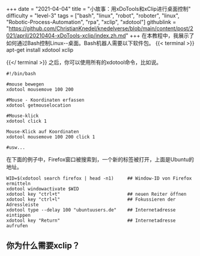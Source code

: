 +++
date = "2021-04-04"
title = "小故事：用xDoTools和xClip进行桌面控制"
difficulty = "level-3"
tags = ["bash", "linux", "robot", "roboter", "linux", "Robotic-Process-Automation", "rpa", "xclip", "xdotool"]
githublink = "https://github.com/ChristianKnedel/knedelverse/blob/main/content/post/2021/april/20210404-xDoTools-xclip/index.zh.md"
+++
在本教程中，我展示了如何通过Bash控制Linux--桌面。Bash机器人需要以下软件包。
{{< terminal >}}
apt-get install xdotool xclip

{{</ terminal >}}
之后，你可以使用所有的xdotool命令，比如说。
```
#!/bin/bash

#mouse bewegen
xdotool mousemove 100 200 

#Mouse - Koordinaten erfassen
xdotool getmouselocation 

#Mouse-klick
xdotool click 1 

Mouse-Klick auf Koordinaten
xdotool mousemove 100 200 click 1 

#usw...

```
在下面的例子中，Firefox窗口被搜索到，一个新的标签被打开，上面是Ubuntu的地址。
```
WID=$(xdotool search firefox | head -n1)     ## Window-ID von Firefox ermitteln
xdotool windowactivate $WID
xdotool key "ctrl+t"                         ## neuen Reiter öffnen
xdotool key "ctrl+l"                         ## Fokussieren der Adressleiste
xdotool type --delay 100 "ubuntuusers.de"    ## Internetadresse eintippen
xdotool key "Return"                         ## Internetadresse aufrufen 

```

## 你为什么需要xclip？
